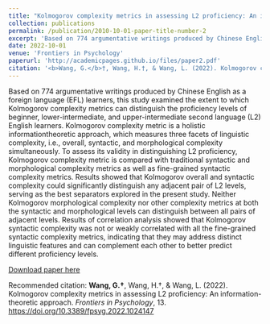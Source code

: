 ```yaml
---
title: "Kolmogorov complexity metrics in assessing L2 proficiency: An information-theoretic approach"
collection: publications
permalink: /publication/2010-10-01-paper-title-number-2
excerpt: 'Based on 774 argumentative writings produced by Chinese English as a foreign language (EFL) learners, this study examined the extent to which Kolmogorov complexity metrics can distinguish the proficiency levels of beginner, lower-intermediate, and upper-intermediate second language (L2) English learners. Kolmogorov complexity metric is a holistic informationtheoretic approach, which measures three facets of linguistic complexity, i.e., overall, syntactic, and morphological complexity simultaneously. To assess its validity in distinguishing L2 proficiency, Kolmogorov complexity metric is compared with traditional syntactic and morphological complexity metrics as well as fine-grained syntactic complexity metrics. Results showed that Kolmogorov overall and syntactic complexity could significantly distinguish any adjacent pair of L2 levels, serving as the best separators explored in the present study. Neither Kolmogorov morphological complexity nor other complexity metrics at both the syntactic and morphological levels can distinguish between all pairs of adjacent levels. Results of correlation analysis showed that Kolmogorov syntactic complexity was not or weakly correlated with all the fine-grained syntactic complexity metrics, indicating that they may address distinct linguistic features and can complement each other to better predict different proficiency levels.'
date: 2022-10-01
venue: 'Frontiers in Psychology'
paperurl: 'http://academicpages.github.io/files/paper2.pdf'
citation: '<b>Wang, G.</b>†, Wang, H.†, & Wang, L. (2022). Kolmogorov complexity metrics in assessing L2 proficiency: An information-theoretic approach. <i>Frontiers in Psychology</i>, 13. https://doi.org/10.3389/fpsyg.2022.1024147'
---
```

Based on 774 argumentative writings produced by Chinese English as a foreign language (EFL) learners, this study examined the extent to which Kolmogorov complexity metrics can distinguish the proficiency levels of beginner, lower-intermediate, and upper-intermediate second language (L2) English learners. Kolmogorov complexity metric is a holistic informationtheoretic approach, which measures three facets of linguistic complexity, i.e., overall, syntactic, and morphological complexity simultaneously. To assess its validity in distinguishing L2 proficiency, Kolmogorov complexity metric is compared with traditional syntactic and morphological complexity metrics as well as fine-grained syntactic complexity metrics. Results showed that Kolmogorov overall and syntactic complexity could significantly distinguish any adjacent pair of L2 levels, serving as the best separators explored in the present study. Neither Kolmogorov morphological complexity nor other complexity metrics at both the syntactic and morphological levels can distinguish between all pairs of adjacent levels. Results of correlation analysis showed that Kolmogorov syntactic complexity was not or weakly correlated with all the fine-grained syntactic complexity metrics, indicating that they may address distinct linguistic features and can complement each other to better predict different proficiency levels.

[Download paper here](http://academicpages.github.io/files/paper2.pdf)

Recommended citation: <b>Wang, G.†</b>, Wang, H.†, & Wang, L. (2022). Kolmogorov complexity metrics in assessing L2 proficiency: An information-theoretic approach. <i>Frontiers in Psychology</i>, 13. https://doi.org/10.3389/fpsyg.2022.1024147
